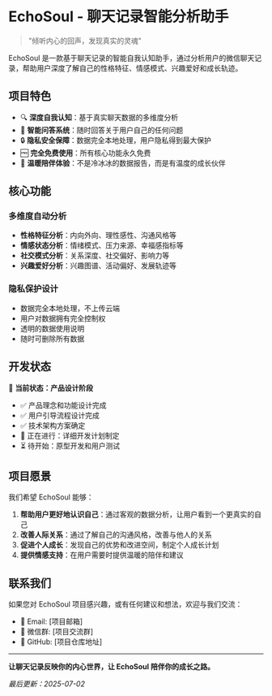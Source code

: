# EchoSoul - 聊天记录智能分析助手

> "倾听内心的回声，发现真实的灵魂"

EchoSoul 是一款基于聊天记录的智能自我认知助手，通过分析用户的微信聊天记录，帮助用户深度了解自己的性格特征、情感模式、兴趣爱好和成长轨迹。

## 项目特色

- 🔍 **深度自我认知**：基于真实聊天数据的多维度分析
- 🤖 **智能问答系统**：随时回答关于用户自己的任何问题
- 🔒 **隐私安全保障**：数据完全本地处理，用户隐私得到最大保护
- 🆓 **完全免费使用**：所有核心功能永久免费
- 💝 **温暖陪伴体验**：不是冷冰冰的数据报告，而是有温度的成长伙伴

## 核心功能

### 多维度自动分析

- **性格特征分析**：内向外向、理性感性、沟通风格等
- **情感状态分析**：情绪模式、压力来源、幸福感指标等
- **社交模式分析**：关系深度、社交偏好、影响力等
- **兴趣爱好分析**：兴趣图谱、活动偏好、发展轨迹等

### 隐私保护设计

- 数据完全本地处理，不上传云端
- 用户对数据拥有完全控制权
- 透明的数据使用说明
- 随时可删除所有数据

## 开发状态

🚧 **当前状态：产品设计阶段**

- ✅ 产品理念和功能设计完成
- ✅ 用户引导流程设计完成
- ✅ 技术架构方案确定
- 🔄 正在进行：详细开发计划制定
- ⏳ 待开始：原型开发和用户测试

## 项目愿景

我们希望 EchoSoul 能够：

1. **帮助用户更好地认识自己**：通过客观的数据分析，让用户看到一个更真实的自己
2. **改善人际关系**：通过了解自己的沟通风格，改善与他人的关系
3. **促进个人成长**：发现自己的优势和改进空间，制定个人成长计划
4. **提供情感支持**：在用户需要时提供温暖的陪伴和建议

## 联系我们

如果您对 EchoSoul 项目感兴趣，或有任何建议和想法，欢迎与我们交流：

- 📧 Email: [项目邮箱]
- 💬 微信群: [项目交流群]
- 🐙 GitHub: [项目仓库地址]

---

**让聊天记录反映你的内心世界，让 EchoSoul 陪伴你的成长之路。**

_最后更新：2025-07-02_
